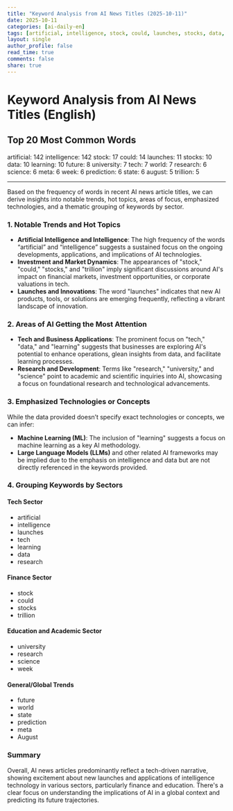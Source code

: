 ```yaml
---
title: "Keyword Analysis from AI News Titles (2025-10-11)"
date: 2025-10-11
categories: [ai-daily-en]
tags: [artificial, intelligence, stock, could, launches, stocks, data, learning, future, university, tech, world, research, science, meta, week, prediction, state, august, trillion]
layout: single
author_profile: false
read_time: true
comments: false
share: true
---
```


# Keyword Analysis from AI News Titles (English)

## Top 20 Most Common Words

artificial: 142
intelligence: 142
stock: 17
could: 14
launches: 11
stocks: 10
data: 10
learning: 10
future: 8
university: 7
tech: 7
world: 7
research: 6
science: 6
meta: 6
week: 6
prediction: 6
state: 6
august: 5
trillion: 5

---

Based on the frequency of words in recent AI news article titles, we can derive insights into notable trends, hot topics, areas of focus, emphasized technologies, and a thematic grouping of keywords by sector.

### 1. Notable Trends and Hot Topics
- **Artificial Intelligence and Intelligence**: The high frequency of the words “artificial” and “intelligence” suggests a sustained focus on the ongoing developments, applications, and implications of AI technologies. 
- **Investment and Market Dynamics**: The appearances of "stock," "could," "stocks," and "trillion" imply significant discussions around AI's impact on financial markets, investment opportunities, or corporate valuations in tech.
- **Launches and Innovations**: The word "launches" indicates that new AI products, tools, or solutions are emerging frequently, reflecting a vibrant landscape of innovation.

### 2. Areas of AI Getting the Most Attention
- **Tech and Business Applications**: The prominent focus on "tech," "data," and "learning" suggests that businesses are exploring AI's potential to enhance operations, glean insights from data, and facilitate learning processes.
- **Research and Development**: Terms like "research," "university," and "science" point to academic and scientific inquiries into AI, showcasing a focus on foundational research and technological advancements.

### 3. Emphasized Technologies or Concepts
While the data provided doesn’t specify exact technologies or concepts, we can infer:
- **Machine Learning (ML)**: The inclusion of "learning" suggests a focus on machine learning as a key AI methodology.
- **Large Language Models (LLMs)** and other related AI frameworks may be implied due to the emphasis on intelligence and data but are not directly referenced in the keywords provided.

### 4. Grouping Keywords by Sectors

#### **Tech Sector**
- artificial
- intelligence
- launches
- tech
- learning
- data
- research

#### **Finance Sector**
- stock
- could
- stocks
- trillion

#### **Education and Academic Sector**
- university
- research
- science
- week

#### **General/Global Trends**
- future
- world
- state
- prediction
- meta
- August

### Summary
Overall, AI news articles predominantly reflect a tech-driven narrative, showing excitement about new launches and applications of intelligence technology in various sectors, particularly finance and education. There's a clear focus on understanding the implications of AI in a global context and predicting its future trajectories.